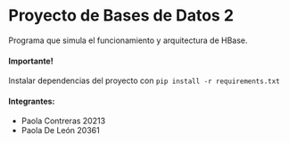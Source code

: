 # Proyecto de Bases de Datos 2
Programa que simula el funcionamiento y arquitectura de HBase.

#### Importante!
Instalar dependencias del proyecto con
`pip install -r requirements.txt`


#### Integrantes:
- Paola Contreras 20213
- Paola De León 20361
